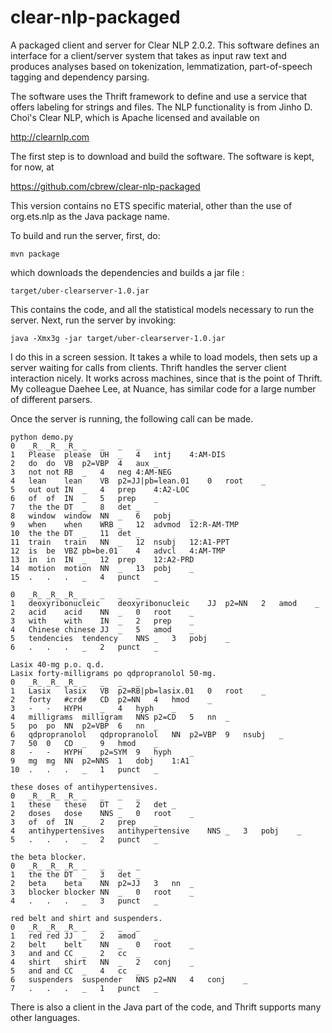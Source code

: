 clear-nlp-packaged
==================

A packaged client and server for Clear NLP 2.0.2. This software defines an interface for a client/server system that takes as input raw text and produces analyses based on tokenization, lemmatization, part-of-speech tagging and dependency parsing.

The software uses the Thrift framework to define and use a service that offers labeling for strings and files. The NLP functionality is from Jinho D. Choi's Clear NLP, which is Apache licensed and available on

http://clearnlp.com

The first step is to download and build the software. The software is kept, for now, at

https://github.com/cbrew/clear-nlp-packaged

This version contains no ETS specific material, other than the use of org.ets.nlp as the Java package name.

To build and run the server, first, do:

	mvn package

which downloads the dependencies and builds a jar file :


	target/uber-clearserver-1.0.jar

This contains the code, and all the statistical models necessary to run the
server. Next, run the server by invoking:

	java -Xmx3g -jar target/uber-clearserver-1.0.jar

I do this in a screen session. It takes a while to load models, then sets
up a server waiting for calls from clients. Thrift handles the server client interaction nicely.
It works across machines, since that is the point of Thrift. My colleague Daehee Lee, at Nuance,
has similar code for a large number of different parsers.


Once the server is running, the following call can be made.

```code
python demo.py
0	_R_	_R_	_R_	_	_	_	_
1	Please	please	UH	_	4	intj	4:AM-DIS
2	do	do	VB	p2=VBP	4	aux	_
3	not	not	RB	_	4	neg	4:AM-NEG
4	lean	lean	VB	p2=JJ|pb=lean.01	0	root	_
5	out	out	IN	_	4	prep	4:A2-LOC
6	of	of	IN	_	5	prep	_
7	the	the	DT	_	8	det	_
8	window	window	NN	_	6	pobj	_
9	when	when	WRB	_	12	advmod	12:R-AM-TMP
10	the	the	DT	_	11	det	_
11	train	train	NN	_	12	nsubj	12:A1-PPT
12	is	be	VBZ	pb=be.01	4	advcl	4:AM-TMP
13	in	in	IN	_	12	prep	12:A2-PRD
14	motion	motion	NN	_	13	pobj	_
15	.	.	.	_	4	punct	_

0	_R_	_R_	_R_	_	_	_	_
1	deoxyribonucleic	deoxyribonucleic	JJ	p2=NN	2	amod	_
2	acid	acid	NN	_	0	root	_
3	with	with	IN	_	2	prep	_
4	Chinese	chinese	JJ	_	5	amod	_
5	tendencies	tendency	NNS	_	3	pobj	_
6	.	.	.	_	2	punct	_

Lasix 40-mg p.o. q.d.
Lasix forty-milligrams po qdpropranolol 50-mg.
0	_R_	_R_	_R_	_	_	_	_
1	Lasix	lasix	VB	p2=RB|pb=lasix.01	0	root	_
2	forty	#crd#	CD	p2=NN	4	hmod	_
3	-	-	HYPH	_	4	hyph	_
4	milligrams	milligram	NNS	p2=CD	5	nn	_
5	po	po	NN	p2=VBP	6	nn	_
6	qdpropranolol	qdpropranolol	NN	p2=VBP	9	nsubj	_
7	50	0	CD	_	9	hmod	_
8	-	-	HYPH	p2=SYM	9	hyph	_
9	mg	mg	NN	p2=NNS	1	dobj	1:A1
10	.	.	.	_	1	punct	_

these doses of antihypertensives.
0	_R_	_R_	_R_	_	_	_	_
1	these	these	DT	_	2	det	_
2	doses	dose	NNS	_	0	root	_
3	of	of	IN	_	2	prep	_
4	antihypertensives	antihypertensive	NNS	_	3	pobj	_
5	.	.	.	_	2	punct	_

the beta blocker.
0	_R_	_R_	_R_	_	_	_	_
1	the	the	DT	_	3	det	_
2	beta	beta	NN	p2=JJ	3	nn	_
3	blocker	blocker	NN	_	0	root	_
4	.	.	.	_	3	punct	_

red belt and shirt and suspenders.
0	_R_	_R_	_R_	_	_	_	_
1	red	red	JJ	_	2	amod	_
2	belt	belt	NN	_	0	root	_
3	and	and	CC	_	2	cc	_
4	shirt	shirt	NN	_	2	conj	_
5	and	and	CC	_	4	cc	_
6	suspenders	suspender	NNS	p2=NN	4	conj	_
7	.	.	.	_	1	punct	_
```

There is also a client in the Java part of the code, and Thrift supports many other languages.
